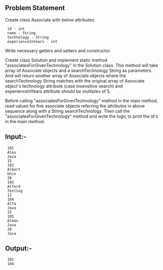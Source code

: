 ## Problem Statement
Create class Associate with below attributes:

     id - int 
     name - String 
     technology - String 
     experienceInYears - int

Write necessary getters and setters and constructor.

Create class Solution and implement static method "associatesForGivenTechnology" in the Solution class. This method will take array of Associate objects and a searchTechnology String as parameters. And will return another array of Associate objects where the searchTechnology String matches with the original array of Associate object's technology attribute (case insensitive search) and experienceInYears attribute should be multiples of 5.

Before calling "associatesForGivenTechnology" method in the main method, read values for five associate objects referring the attributes in above sequence along with a String searchTechnology. Then call the "associatesForGivenTechnology" method and write the logic to print the id's in the main method.

## Input:-

     101
     Alex
     Java
     15
     102
     Albert
     Unix
     20
     103
     Alferd
     Testing
     13
     104
     Alfa
     Java
     15
     105
     Almas
     Java
     29
     Java


## Output:-

     101
     104

